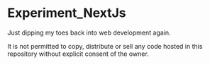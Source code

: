# Experiment_NextJs
Just dipping my toes back into web development again.

It is not permitted to copy, distribute or sell any code hosted in this repository without explicit consent of the owner. 
